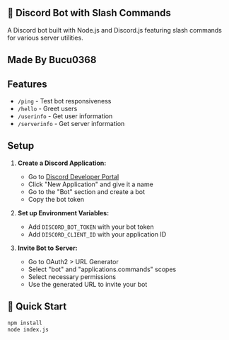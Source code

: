 ## 🤖 Discord Bot with Slash Commands

A Discord bot built with Node.js and Discord.js featuring slash commands for various server utilities.

## Made By Bucu0368

## Features
- `/ping` - Test bot responsiveness
- `/hello` - Greet users
- `/userinfo` - Get user information
- `/serverinfo` - Get server information

## Setup

1. **Create a Discord Application:**
   - Go to [Discord Developer Portal](https://discord.com/developers/applications)
   - Click "New Application" and give it a name
   - Go to the "Bot" section and create a bot
   - Copy the bot token

2. **Set up Environment Variables:**
   - Add `DISCORD_BOT_TOKEN` with your bot token
   - Add `DISCORD_CLIENT_ID` with your application ID

3. **Invite Bot to Server:**
   - Go to OAuth2 > URL Generator
   - Select "bot" and "applications.commands" scopes
   - Select necessary permissions
   - Use the generated URL to invite your bot

## 🚀 Quick Start
```bash
npm install
node index.js